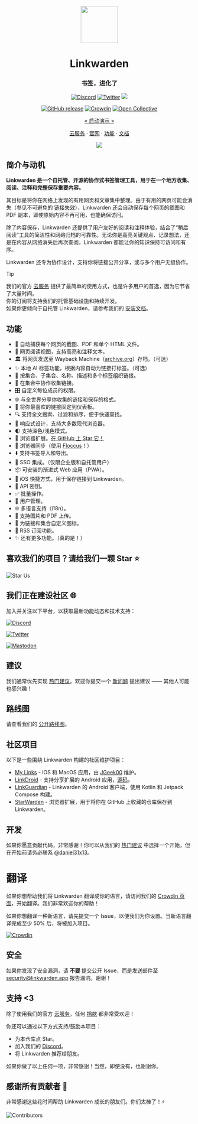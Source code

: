 <div align="center">
  <img src="https://edas-hz.oss-cn-hangzhou.aliyuncs.com/edas-apps/charts-store/linkwarden/image/logo.png" width="100px" />
  <h1>Linkwarden</h1>
  <h3>书签，进化了</h3>

<a href="https://discord.com/invite/CtuYV47nuJ"><img src="https://edas-hz.oss-cn-hangzhou.aliyuncs.com/edas-apps/charts-store/linkwarden/image/1117993124669702164.svg" alt="Discord"></a>
<a href="https://twitter.com/LinkwardenHQ"><img src="https://edas-hz.oss-cn-hangzhou.aliyuncs.com/edas-apps/charts-store/linkwarden/image/linkwarden.svg" alt="Twitter"></a> <a href="https://news.ycombinator.com/item?id=36942308"><img src="https://edas-hz.oss-cn-hangzhou.aliyuncs.com/edas-apps/charts-store/linkwarden/image/Hacker_20News-280-_23FF6600.svg"></img></a>

<a href="https://github.com/linkwarden/linkwarden/releases"><img alt="GitHub release" src="https://edas-hz.oss-cn-hangzhou.aliyuncs.com/edas-apps/charts-store/linkwarden/image/linkwarden.svg"></a>
<a href="https://crowdin.com/project/linkwarden">
<img src="https://edas-hz.oss-cn-hangzhou.aliyuncs.com/edas-apps/charts-store/linkwarden/image/localized.svg" alt="Crowdin" /></a>
<a href="https://opencollective.com/linkwarden"><img src="https://edas-hz.oss-cn-hangzhou.aliyuncs.com/edas-apps/charts-store/linkwarden/image/linkwarden.svg" alt="Open Collective"></a>

</div>

<div align='center'>

[« 启动演示 »](https://demo.linkwarden.app)

[云服务](https://cloud.linkwarden.app) · [官网](https://linkwarden.app) · [功能](https://github.com/linkwarden/linkwarden#features) · [文档](https://docs.linkwarden.app)

<img src="https://edas-hz.oss-cn-hangzhou.aliyuncs.com/edas-apps/charts-store/linkwarden/image/home.png" />

</div>

## 简介与动机

**Linkwarden 是一个自托管、开源的协作式书签管理工具，用于在一个地方收集、阅读、注释和完整保存重要内容。**

其目标是将你在网络上发现的有用网页和文章集中整理。由于有用的网页可能会消失（参见不可避免的 [链接失效](https://zh.wikipedia.org/wiki/%E9%93%BE%E6%8E%A5%E5%A4%B1%E6%95%88)），Linkwarden 还会自动保存每个网页的截图和 PDF 副本，即使原始内容不再可用，也能确保访问。

除了内容保存，Linkwarden 还提供了用户友好的阅读和注释体验，结合了“稍后阅读”工具的简洁性和网络归档的可靠性。无论你是高亮关键观点、记录想法，还是在内容从网络消失后再次查阅，Linkwarden 都能让你的知识保持可访问和有序。

Linkwarden 还专为协作设计，支持你将链接公开分享，或与多个用户无缝协作。

> [!TIP]  
> 我们的官方 [云服务](https://linkwarden.app/#pricing) 提供了最简单的使用方式，也是许多用户的首选，因为它节省了大量时间。<br> 你的订阅将支持我们的托管基础设施和持续开发。<br> 如果你更倾向于自托管 Linkwarden，请参考我们的 [安装文档](https://docs.linkwarden.app/self-hosting/installation)。

## 功能

- 📸 自动捕获每个网页的截图、PDF 和单个 HTML 文件。
- 📖 网页阅读视图，支持高亮和注释文本。
- 🏛️ 将网页发送至 Wayback Machine（[archive.org](https://archive.org)）存档。（可选）
- ✨ 本地 AI 标签功能，根据内容自动为链接打标签。（可选）
- 📂 按集合、子集合、名称、描述和多个标签组织链接。
- 👥 在集合中协作收集链接。
- 🎛️ 自定义每位成员的权限。
- 🌐 与全世界分享你收集的链接和保存的格式。
- 📌 将你最喜欢的链接固定到仪表板。
- 🔍 支持全文搜索、过滤和排序，便于快速查找。
- 📱 响应式设计，支持大多数现代浏览器。
- 🌓 支持深色/浅色模式。
- 🧩 浏览器扩展。[在 GitHub 上 Star 它！](https://github.com/linkwarden/browser-extension)
- 🔄 浏览器同步（使用 [Floccus](https://floccus.org)！）
- ⬇️ 支持书签导入和导出。
- 🔐 SSO 集成。（仅限企业版和自托管用户）
- 📦 可安装的渐进式 Web 应用（PWA）。
- 🍎 iOS 快捷方式，用于保存链接到 Linkwarden。
- 🔑 API 密钥。
- ✅ 批量操作。
- 👥 用户管理。
- 🌐 多语言支持（i18n）。
- 📁 支持图片和 PDF 上传。
- 🎨 为链接和集合自定义图标。
- 🔔 RSS 订阅功能。
- ✨ 还有更多功能。（真的是！）

## 喜欢我们的项目？请给我们一颗 Star ⭐

![Star Us](https://edas-hz.oss-cn-hangzhou.aliyuncs.com/edas-apps/charts-store/linkwarden/image/star_repo.gif)

## 我们正在建设社区 🌐

加入并关注以下平台，以获取最新功能动态和技术支持：

<a href="https://discord.com/invite/CtuYV47nuJ"><img src="https://edas-hz.oss-cn-hangzhou.aliyuncs.com/edas-apps/charts-store/linkwarden/image/1117993124669702164.svg" alt="Discord"></a>

<a href="https://twitter.com/LinkwardenHQ"><img src="https://edas-hz.oss-cn-hangzhou.aliyuncs.com/edas-apps/charts-store/linkwarden/image/linkwarden.svg" alt="Twitter"></a>

<a href="https://fosstodon.org/@linkwarden"><img src="https://edas-hz.oss-cn-hangzhou.aliyuncs.com/edas-apps/charts-store/linkwarden/image/110748840237143200.svg" alt="Mastodon"></a>

## 建议

我们通常优先实现 [热门建议](https://github.com/linkwarden/linkwarden/issues?q=is%3Aissue%20is%3Aopen%20sort%3Areactions-%2B1-desc)。欢迎你提交一个 [新问题](https://github.com/linkwarden/linkwarden/issues/new?assignees=&labels=enhancement&projects=&template=feature_request.md&title=) 提出建议 —— 其他人可能也感兴趣！

## 路线图

请查看我们的 [公开路线图](https://github.com/orgs/linkwarden/projects/1)。

## 社区项目

以下是一些围绕 Linkwarden 构建的社区维护项目：

- [My Links](https://apps.apple.com/ca/app/my-links-for-linkwarden/id6504573402) - iOS 和 MacOS 应用，由 [JGeek00](https://github.com/JGeek00) 维护。
- [LinkDroid](https://fossdroid.com/a/linkdroid-for-linkwarden.html) - 支持分享扩展的 Android 应用，[源码](https://github.com/Dacid99/LinkDroid-for-Linkwarden)。
- [LinkGuardian](https://github.com/Elbullazul/LinkGuardian) - Linkwarden 的 Android 客户端，使用 Kotlin 和 Jetpack Compose 构建。
- [StarWarden](https://github.com/rtuszik/starwarden) - 浏览器扩展，用于将你在 GitHub 上收藏的仓库保存到 Linkwarden。

## 开发

如果你愿意贡献代码，非常感谢！你可以从我们的 [热门建议](https://github.com/linkwarden/linkwarden/issues?q=is%3Aissue%20is%3Aopen%20sort%3Areactions-%2B1-desc) 中选择一个开始，但在开始前请务必联系 [@daniel31x13](https://github.com/daniel31x13)。

# 翻译

如果你想帮助我们将 Linkwarden 翻译成你的语言，请访问我们的 [Crowdin 页面](https://crowdin.com/project/linkwarden)，开始翻译。我们非常欢迎你的帮助！

如果你想翻译一种新语言，请先提交一个 Issue，以便我们为你设置。当新语言翻译完成至少 50% 后，将被加入项目。

<a href="https://crowdin.com/project/linkwarden">
<img src="https://edas-hz.oss-cn-hangzhou.aliyuncs.com/edas-apps/charts-store/linkwarden/image/localized.svg" alt="Crowdin" /></a>

## 安全

如果你发现了安全漏洞，请 **不要** 提交公开 Issue，而是发送邮件至 [security@linkwarden.app](mailto:security@linkwarden.app) 报告漏洞。谢谢！

## 支持 <3

除了使用我们的官方 [云服务](https://linkwarden.app/#pricing)，任何 [捐款](https://opencollective.com/linkwarden) 都非常受欢迎！

你还可以通过以下方式支持/鼓励本项目：

- 为本仓库点 Star。
- 加入我们的 [Discord](https://discord.com/invite/CtuYV47nuJ)。
- 将 Linkwarden 推荐给朋友。

如果你做了以上任何一项，非常感谢！当然，即使没有，也谢谢你。

## 感谢所有贡献者 💪

非常感谢这些花时间帮助 Linkwarden 成长的朋友们。你们太棒了！⚡️

<img src="https://edas-hz.oss-cn-hangzhou.aliyuncs.com/edas-apps/charts-store/linkwarden/image/68747470733a2f2f636f6e7472696275746f72732d696d672e7765622e6170702f696d6167653f7265706f3d6c696e6b77617264656e2f6c696e6b77617264656e.svg" alt="Contributors"/>